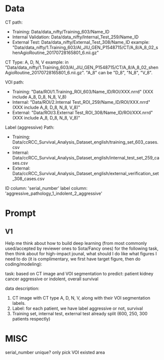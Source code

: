 # Data

CT path:

* Training: Data/data_nifty/Training_603/Name_ID
* Internal Validation: Data/data_nifty/Internal_Test_259/Name_ID
* External Test: Data/data_nifty/External_Test_308/Name_ID
  example: "Data/data_nifty/1.Training_603/AI_JIU_GEN_P1548715/CT/A_8/A_8_02_shenAgioRoutine_20170728165801_6.nii.gz"

CT Type: A, D, N, V
example: in "Data/data_nifty/1.Training_603/AI_JIU_GEN_P1548715/CT/A_8/A_8_02_shenAgioRoutine_20170728165801_6.nii.gz". "A_8" can be "D_8", "N_8", "V_8".

VOI path:

* Training: "Data/ROI/1.Training_ROI_603/Name_ID/ROI/XXX.nrrd" (XXX include A_8, D_8, N_8, V_8)
* Internal: "Data/ROI/2.Internal Test_ROI_259/Name_ID/ROI/XXX.nrrd" (XXX include A_8, D_8, N_8, V_8)"
* External: "Data/ROI/3.External Test_ROI_308/Name_ID/ROI/XXX.nrrd" (XXX include A_8, D_8, N_8, V_8)"

Label (aggressive) Path:

* Training: Data/ccRCC_Survival_Analysis_Dataset_english/training_set_603_cases.csv
* Internal: Data/ccRCC_Survival_Analysis_Dataset_english/internal_test_set_259_cases.csv
* External: Data/ccRCC_Survival_Analysis_Dataset_english/external_verification_set_308_cases.csv

ID column: 'serial_number'
label column: 'aggressive_pathology_1_indolent_2_aggressive'

# Prompt

## V1

Help me think about how to build deep learning (from most commonly used/accepted by reviewer ones to Sota/Fancy ones) for the following task, then think about for high-impact jounal, what should I do like what figures I need to do (it is complimentary, we first have target figure, then do coding/modeling):

task: based on CT image and VOI segmentation to predict: patient kidney cancer aggressive or indolent, overall survival

data description:

1. CT image with CT type A, D, N, V, along with their VOI segmentation labels.
2. Label: for each patient, we have label aggressive or not, survival
3. Training set, internal test, external test already split (600, 250, 300 patients respectly)

# MISC

serial_number unique?
only pick VOI existed area